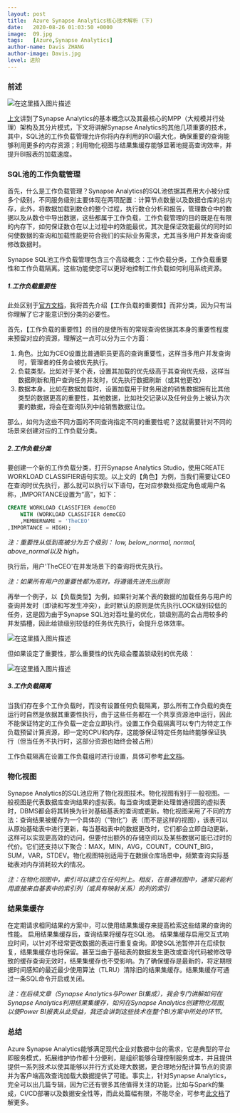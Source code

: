 ```yaml
---
layout: post
title:  Azure Synapse Analytics核心技术解析 (下)
date:   2020-08-26 01:03:50 +0000
image:  09.jpg
tags:   [Azure,Synapse Analytics]
author-name: Davis ZHANG
author-image: Davis.jpg
level: 进阶
---
```


### 前述

![在这里插入图片描述](https://img-blog.csdnimg.cn/20200826162301931.png#pic_center)

[上文](https://d-bi.gitee.io/technology-of-azure-synapse-analytics-part1/)讲到了Synapse Analytics的基本概念以及其最核心的MPP（大规模并行处理）架构及其分片模式，下文将讲解Synapse Analytics的其他几项重要的技术，其中，SQL池的工作负载管理允许你将内存利用的ROI最大化，确保重要的查询能够利用更多的内存资源；利用物化视图与结果集缓存能够显著地提高查询效率，并提升BI报表的加载速度。

### SQL池的工作负载管理

首先，什么是工作负载管理？Synapse Analytics的SQL池依据其费用大小被分成多个级别，不同服务级别主要体现在两项配置：计算节点数量以及数据仓库的总内存，此外，将数据加载到数仓的整个过程，执行数仓分析和报告，管理数仓中的数据以及从数仓中导出数据，这些都属于工作负载，工作负载管理的目的既是在有限的内存下，如何保证数仓在以上过程中的效能最优，其次是保证效能最优的同时如何使数据的查询和加载性能更符合我们的实际业务需求，尤其当多用户并发查询或修改数据时。

Synapse SQL池工作负载管理包含三个高级概念：工作负载分类，工作负载重要性和工作负载隔离。这些功能使您可以更好地控制工作负载如何利用系统资源。

##### 1.工作负载重要性

此处区别于[官方文档](https://docs.microsoft.com/en-us/azure/synapse-analytics)，我将首先介绍【工作负载的重要性】而非分类，因为只有当你理解了它才能意识到分类的必要性。

首先，【工作负载的重要性】的目的是使所有的常规查询依据其本身的重要性程度来预留对应的资源，理解这一点可以分为三个方面：

1. 角色。比如为CEO设置比普通职员更高的查询重要性，这样当多用户并发查询时，管理者的任务会被优先执行。
2. 负载类型。比如对于某个表，设置其加载的优先级高于其查询优先级，这样当数据刷新和用户查询任务并发时，优先执行数据刷新（或其他更改）
3. 数据本身。比如在数据加载时，设置加载用于财务用途的销售数据拥有比其他类型的数据更高的重要性，其他数据，比如社交记录以及任何业务上被认为次要的数据，将会在查询队列中给销售数据让位。

那么，如何为这些不同方面的不同查询指定不同的重要性呢？这就需要针对不同的场景来创建对应的工作负载分类。

##### 2.工作负载分类

要创建一个新的工作负载分类，打开Synapse Analytics Studio，使用CREATE WORKLOAD CLASSIFIER语句实现。以上文的【角色】为例，当我们需要让CEO在查询时优先执行，那么就可以执行以下语句，在对应参数处指定角色或用户名称，,IMPORTANCE设置为“高”，如下：

```SQL
CREATE WORKLOAD CLASSIFIER demoCEO
	WITH (WORKLOAD CLASSIFIER demoCEO
	,MEMBERNAME = 'TheCEO'
,IMPORTANCE = HIGH);
```

*注：重要性从低到高被分为五个级别： low, below_normal, normal, above_normal以及 high。*

执行后，用户'TheCEO'在并发场景下的查询将优先执行。

*注：如果所有用户的重要性都为高时，将遵循先进先出原则*

再举一个例子，以【负载类型】为例，如果针对某个表的数据的加载任务与用户的查询并发时（即读和写发生冲突），此时默认的原则是优先执行LOCK级别较低的任务，这是因为由于Synapse SQL池对吞吐量的优化，锁级别高的会占用较多的并发插槽，因此给锁级别较低的任务优先执行，会提升总体效率。

![在这里插入图片描述](https://img-blog.csdnimg.cn/20200825175219893.png?x-oss-process=image/watermark,type_ZmFuZ3poZW5naGVpdGk,shadow_10,text_RC1CSSB8IERhdmlzIG9uIEJJ,size_16,color_FFFFFF,t_70#pic_center)

但如果设定了重要性，那么重要性的优先级会覆盖锁级别的优先级：

![在这里插入图片描述](https://img-blog.csdnimg.cn/20200825175239849.png?x-oss-process=image/watermark,type_ZmFuZ3poZW5naGVpdGk,shadow_10,text_RC1CSSB8IERhdmlzIG9uIEJJ,size_16,color_FFFFFF,t_70#pic_center)

##### 3.工作负载隔离

当我们存在多个工作负载时，而没有设置任何负载隔离，那么所有工作负载的类在运行时自然是依据其重要性执行，由于这些任务都在一个共享资源池中运行，因此不能保证特定的工作负载一定会立即执行。设置工作负载隔离可以专门为特定工作负载预留计算资源，即一定的CPU和内存，这能够保证特定任务始终能够保证执行（但当任务不执行时，这部分资源也始终会被占用）

工作负载隔离在设置工作负载组时进行设置，具体可参考[此文档](https://docs.microsoft.com/zh-cn/azure/synapse-analytics/sql-data-warehouse/quickstart-configure-workload-isolation-tsql)。

### 物化视图

Synapse Analytics的SQL池应用了物化视图技术。物化视图有别于一般视图。一般视图是代表数据库查询结果的虚拟表。每当查询或更新处理普通视图的虚拟表时，DBMS都会将其转换为针对基础基表的查询或更新。物化视图采用了不同的方法：查询结果被缓存为一个具体的（“物化”）表（而不是这样的视图），该表可以从原始基础表中进行更新，每当基础表中的数据更改时，它们都会立即自动更新。这样可以实现更高效的访问，但要付出额外的存储空间以及某些数据可能已过时的代价。它们还支持以下聚合：MAX，MIN，AVG，COUNT，COUNT_BIG，SUM，VAR，STDEV。物化视图特别适用于在数据仓库场景中，频繁查询实际基础表对内存消耗较大的情况。
	
*注：在物化视图中，索引可以建立在任何列上。相反，在普通视图中，通常只能利用直接来自基表中的索引列（或具有映射关系）的列的索引*

### 结果集缓存

在定期请求相同结果的方案中，可以使用结果集缓存来提高检索这些结果的查询的性能。 启用结果集缓存后，查询结果将缓存在SQL池。 结果集缓存启用交互式响应时间，以针对不经常更改数据的表进行重复查询。即使SQL池暂停并在后续恢复，结果集缓存也将保留。甚至当由于基础表的数据发生更改或查询代码被修改导致的缓存查询无效时，结果集缓存也不受影响。为了确保缓存是最新的，将定期根据时间感知的最近最少使用算法（TLRU）清除旧的结果集缓存。结果集缓存可通过一条SQL命令开启或关闭。

*注：在后续文章（Synapse Analytics与Power BI集成），我会专门讲解如何在Synapse Analytics利用结果集缓存，如何在Synapse Analytics创建物化视图, 以使Power BI报表从此受益，我还会讲到这些技术在整个BI方案中所处的环节。*

### 总结

Azure Synapse Analytics能够满足现代企业对数据中台的需求，它是典型的平台即服务模式，拓展维护协作都十分便利，是组织能够合理控制服务成本，并且提供提供一系列技术以使其能够以并行方式处理大数据，更合理地分配计算节点的资源并为客户端高效查询加载大数据提供了可能。事实上，针对Synapse Analytics，完全可以出几篇专辑，因为它还有很多其他值得关注的功能，比如与Spark的集成，CI/CD部署以及数据安全性等，而此处篇幅有限，不能尽全，可参考[此文档](https://docs.microsoft.com/en-us/azure/synapse-analytics/sql-data-warehouse/)了解更多。






